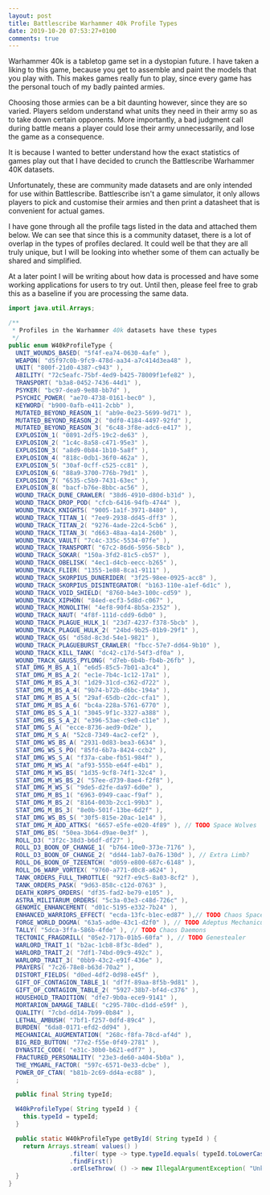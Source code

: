```yaml
---
layout: post
title: Battlescribe Warhammer 40k Profile Types
date: 2019-10-20 07:53:27+0100
comments: true
---
```


Warhammer 40k is a tabletop game set in a dystopian future.
I have taken a liking to this game, because you get to assemble and paint the models that you play with.
This makes games really fun to play, since every game has the personal touch of my badly painted armies.

Choosing those armies can be a bit daunting however, since they are so varied.
Players seldom understand what units they need in their army so as to take down certain opponents.
More importantly, a bad judgment call during battle means a player could lose their army unnecessarily, and lose the game as a consequence.

It is because I wanted to better understand how the exact statistics of games play out that I have decided to crunch the Battlescribe Warhammer 40K datasets.

Unfortunately, these are community made datasets and are only intended for use within Battlescribe.
Battlescribe isn't a game simulator, it only allows players to pick and customise their armies and then print a datasheet that is convenient for actual games.

I have gone through all the profile tags listed in the data and attached them below.
We can see that since this is a community dataset, there is a lot of overlap in the types of profiles declared.
It could well be that they are all truly unique, but I will be looking into whether some of them can actually be shared and simplified.

At a later point I will be writing about how data is processed and have some working applications for users to try out.
Until then, please feel free to grab this as a baseline if you are processing the same data.

```java
import java.util.Arrays;

/**
 * Profiles in the Warhammer 40k datasets have these types
 */
public enum W40kProfileType {
  UNIT_WOUNDS_BASED( "5f4f-ea74-0630-4afe" ),
  WEAPON( "d5f97c0b-9fc9-478d-aa34-a7c414d3ea48" ),
  UNIT( "800f-21d0-4387-c943" ),
  ABILITY( "72c5eafc-75bf-4ed9-b425-78009f1efe82" ),
  TRANSPORT( "b3a8-0452-7436-44d1" ),
  PSYKER( "bc97-dea9-9e88-bb7d" ),
  PSYCHIC_POWER( "ae70-4738-0161-bec0" ),
  KEYWORD( "b900-0afb-e411-2cbb" ),
  MUTATED_BEYOND_REASON_1( "ab9e-0e23-5699-9d71" ),
  MUTATED_BEYOND_REASON_2( "0df0-4184-4497-92fd" ),
  MUTATED_BEYOND_REASON_3( "6c48-3f8e-adc6-e417" ),
  EXPLOSION_1( "0891-2df5-19c2-de63" ),
  EXPLOSION_2( "1c4c-8a58-c471-95e3" ),
  EXPLOSION_3( "a8d9-0b84-1b10-5a8f" ),
  EXPLOSION_4( "818c-0db1-36f0-462a" ),
  EXPLOSION_5( "30af-0cff-c525-cc81" ),
  EXPLOSION_6( "88a9-3700-776b-79d1" ),
  EXPLOSION_7( "6535-c5b9-7431-63ec" ),
  EXPLOSION_8( "bacf-b76e-8bbc-ac56" ),
  WOUND_TRACK_DUNE_CRAWLER( "38d6-4910-d80d-b31d" ),
  WOUND_TRACK_DROP_POD( "cfcb-6416-94fb-4744" ),
  WOUND_TRACK_KNIGHTS( "9005-1a1f-3971-8480" ),
  WOUND_TRACK_TITAN_1( "7ee9-2938-dd45-dff3" ),
  WOUND_TRACK_TITAN_2( "9276-4ade-22c4-5cb6" ),
  WOUND_TRACK_TITAN_3( "d663-48aa-4a14-260b" ),
  WOUND_TRACK_VAULT( "7c4c-335c-5534-07fe" ),
  WOUND_TRACK_TRANSPORT( "67c2-86d6-5956-58cb" ),
  WOUND_TRACK_SOKAR( "150a-3fd2-81c5-cb57" ),
  WOUND_TRACK_OBELISK( "4ec1-d4cb-eecc-b265" ),
  WOUND_TRACK_FLIER( "1355-1e88-8ca1-9111" ),
  WOUND_TRACK_SKORPIUS_DUNERIDER( "3f25-98ee-0925-acc8" ),
  WOUND_TRACK_SKORPIUS_DISINTEGRATOR( "b163-110e-a1ef-6d1c" ),
  WOUND_TRACK_VOID_SHIELD( "8760-b4e3-100c-cd59" ),
  WOUND_TRACK_XIPHON( "84ed-ecf3-5d8d-c067" ),
  WOUND_TRACK_MONOLITH( "4ef8-90f4-8b5a-2352" ),
  WOUND_TRACK_NAUT( "4f8f-111d-cdd9-6db0" ),
  WOUND_TRACK_PLAGUE_HULK_1( "23d7-4237-f378-5bcb" ),
  WOUND_TRACK_PLAGUE_HULK_2( "24bd-9b25-01b9-29f1" ),
  WOUND_TRACK_GS( "d58d-8c3d-54e1-9821" ),
  WOUND_TRACK_PLAGUEBURST_CRAWLER( "fbcc-57e7-dd64-9b10" ),
  WOUND_TRACK_KILL_TANK( "dc42-c17d-54f3-df0a" ),
  WOUND_TRACK_GAUSS_PYLONG( "d7eb-6b4b-fb4b-26fb" ),
  STAT_DMG_M_BS_A_1( "e6d5-85c5-7b01-a3c4" ),
  STAT_DMG_M_BS_A_2( "ec1e-7b4c-1c12-17a1" ),
  STAT_DMG_M_BS_A_3( "1d29-31cd-c362-d722" ),
  STAT_DMG_M_BS_A_4( "9b74-b72b-d6bc-194a" ),
  STAT_DMG_M_BS_A_5( "29af-65db-c2dc-cfa1" ),
  STAT_DMG_M_BS_A_6( "bc4a-228a-5761-6770" ),
  STAT_DMG_BS_S_A_1( "3045-9f1c-3327-a388" ),
  STAT_DMG_BS_S_A_2( "e396-53ae-c9e0-c11e" ),
  STAT_DMG_S_A( "ecce-8736-aed9-0d2e" ),
  STAT_DMG_M_S_A( "52c8-7349-4ac2-cef2" ),
  STAT_DMG_WS_BS_A( "2931-0d83-bea3-6634" ),
  STAT_DMG_WS_S_PO( "85fd-6b7a-8424-ccb2" ),
  STAT_DMG_WS_S_A( "f37a-cabe-fb51-984f" ),
  STAT_DMG_M_WS_A( "af93-555b-e64f-e4b1" ),
  STAT_DMG_M_WS_BS( "1d35-9cf8-74f1-32c4" ),
  STAT_DMG_M_WS_BS_2( "57ee-d739-8ae4-f2f8" ),
  STAT_DMG_M_WS_S( "9de5-d2fe-da97-6d0e" ),
  STAT_DMG_M_BS_1( "6963-0949-caac-f9af" ),
  STAT_DMG_M_BS_2( "8164-003b-2cc1-99b3" ),
  STAT_DMG_M_BS_3( "8e0b-501f-13be-6d2f" ),
  STAT_DMG_WS_BS_S( "30f5-815e-20ac-1e14" ),
  STAT_DMG_M_ADD_ATTKS( "6657-e5fe-e020-4f89" ), // TODO Space Wolves
  STAT_DMG_BS( "50ea-3b64-d9ae-0e3f" ),
  ROLL_D3( "3f2c-38d3-b6df-df27" ),
  ROLL_D3_BOON_OF_CHANGE_1( "b764-10e0-373e-7176" ),
  ROLL_D3_BOON_OF_CHANGE_2( "dd44-1ab7-0a76-130d" ), // Extra Limb?
  ROLL_D6_BOON_OF_TZEENTCH( "d059-e800-687c-6148" ),
  ROLL_D6_WARP_VORTEX( "9760-a771-d0c8-a624" ),
  TANK_ORDERS_FULL_THROTTLE( "92f7-e9c5-8a03-8cf2" ),
  TANK_ORDERS_PASK( "9d63-858c-c12d-0763" ),
  DEATH_KORPS_ORDERS( "df35-fad2-be79-e105" ),
  ASTRA_MILITARUM_ORDERS( "5c3a-03e3-c48d-726c" ),
  GENOMIC_ENHANCEMENT( "d01c-5195-e332-7b24" ),
  ENHANCED_WARRIORS_EFFECT( "ecda-13fc-b1ec-ed87" ),// TODO Chaos Space Marines
  FORGE_WORLD_DOGMA( "63a5-ad0e-43c1-d2f0" ), // TODO Adeptus Mechanicus
  TALLY( "5dca-3ffa-586b-4fde" ), // TODO Chaos Daemons
  TECTONIC_FRAGDRILL( "05e2-717b-01b5-60fa" ), // TODO Genestealer
  WARLORD_TRAIT_1( "b2ac-1cb8-8f3c-8ded" ),
  WARLORD_TRAIT_2( "7df1-74bd-09c9-492c" ),
  WARLORD_TRAIT_3( "0bb9-43c2-e91f-436e" ),
  PRAYERS( "7c26-78e8-b63d-70a2" ),
  DISTORT_FIELDS( "d0ed-4df2-0d98-e45f" ),
  GIFT_OF_CONTAGION_TABLE_1( "df7f-89aa-8f5b-9d81" ),
  GIFT_OF_CONTAGION_TABLE_2( "5927-38b7-bf4d-c376" ),
  HOUSEHOLD_TRADITION( "dfe7-9b0a-ece9-9141" ),
  MORTARION_DAMAGE_TABLE( "c295-780c-d1dd-e59f" ),
  QUALITY( "7cbd-dd14-7b99-0b84" ),
  LETHAL_AMBUSH( "7bf1-f257-0dfd-89c4" ),
  BURDEN( "6da8-0171-efd2-dd94" ),
  MECHANICAL_AUGMENTATION( "268c-f8fa-78cd-af4d" ),
  BIG_RED_BUTTON( "77e2-f55e-0f49-2781" ),
  DYNASTIC_CODE( "e31c-30b0-b621-edf7" ),
  FRACTURED_PERSONALITY( "23e3-de60-a404-5b0a" ),
  THE_YMGARL_FACTOR( "597c-6571-0e33-dcbe" ),
  POWER_OF_CTAN( "b81b-2c69-dd4a-ec88" ),
  ;

  public final String typeId;

  W40kProfileType( String typeId ) {
    this.typeId = typeId;
  }

  public static W40kProfileType getById( String typeId ) {
    return Arrays.stream( values() )
                 .filter( type -> type.typeId.equals( typeId.toLowerCase() ) )
                 .findFirst()
                 .orElseThrow( () -> new IllegalArgumentException( "Unknown typeId " + typeId ) );
  }
}
```

